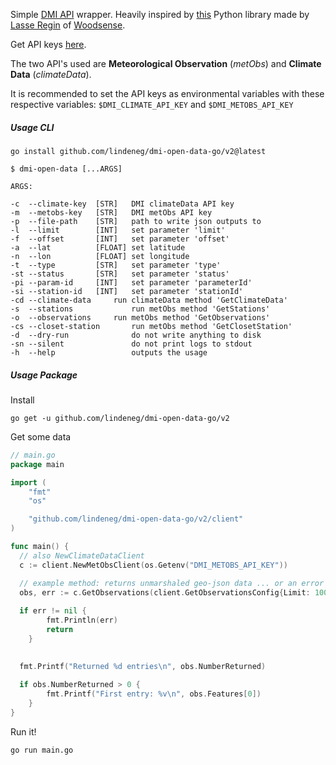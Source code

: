 
Simple [DMI API](https://confluence.govcloud.dk/display/FDAPI/Danish+Meteorological+Institute+-+Open+Data) wrapper. Heavily inspired by [this](https://github.com/LasseRegin/dmi-open-data) Python library made by [Lasse Regin](https://github.com/LasseRegin) of [Woodsense](https://en.woodsense.dk/).

Get API keys [here](https://confluence.govcloud.dk/pages/viewpage.action?pageId=26476690).

The two API's used are **Meteorological Observation** (*metObs*) and **Climate Data** (*climateData*).

It is recommended to set the API keys as environmental variables with these respective variables:
`$DMI_CLIMATE_API_KEY` and `$DMI_METOBS_API_KEY`


##### Usage CLI

`go install github.com/lindeneg/dmi-open-data-go/v2@latest`

```
$ dmi-open-data [...ARGS]

ARGS:

-c  --climate-key  [STR]   DMI climateData API key
-m  --metobs-key   [STR]   DMI metObs API key
-p  --file-path    [STR]   path to write json outputs to
-l  --limit        [INT]   set parameter 'limit'
-f  --offset       [INT]   set parameter 'offset'
-a  --lat          [FLOAT] set latitude
-n  --lon          [FLOAT] set longitude
-t  --type         [STR]   set parameter 'type'
-st --status       [STR]   set parameter 'status'
-pi --param-id     [INT]   set parameter 'parameterId'
-si --station-id   [INT]   set parameter 'stationId'
-cd --climate-data 	   run climateData method 'GetClimateData'
-s  --stations 	           run metObs method 'GetStations'
-o  --observations 	   run metObs method 'GetObservations'
-cs --closet-station 	   run metObs method 'GetClosetStation'
-d  --dry-run 	           do not write anything to disk
-sn --silent 	           do not print logs to stdout
-h  --help                 outputs the usage
```

##### Usage Package

Install 

`go get -u github.com/lindeneg/dmi-open-data-go/v2`

Get some data
```Go
// main.go
package main

import (
	"fmt"
	"os"

	"github.com/lindeneg/dmi-open-data-go/v2/client"
)

func main() {
  // also NewClimateDataClient
  c := client.NewMetObsClient(os.Getenv("DMI_METOBS_API_KEY"))

  // example method: returns unmarshaled geo-json data ... or an error
  obs, err := c.GetObservations(client.GetObservationsConfig{Limit: 100})
	
  if err != nil {
		fmt.Println(err)
		return
	}

	
  fmt.Printf("Returned %d entries\n", obs.NumberReturned)
	
  if obs.NumberReturned > 0 {
		fmt.Printf("First entry: %v\n", obs.Features[0])
	}
}
```

Run it!

`go run main.go`